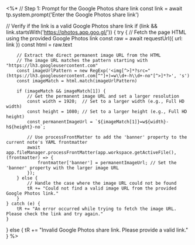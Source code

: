 <%*
// Step 1: Prompt for the Google Photos share link
const link = await tp.system.prompt('Enter the Google Photos share link')

// Verify if the link is a valid Google Photos share link
if (link && link.startsWith('https://photos.app.goo.gl/')) {
    try {
        // Fetch the page HTML using the provided Google Photos link
        const raw = await requestUrl({ url: link })
        const html = raw.text

        // Extract the direct permanent image URL from the HTML
        // The image URL matches the pattern starting with "https://lh3.googleusercontent.com"
        const imageUrlPattern = new RegExp('<img[^>]*?src="(https://lh3.googleusercontent.com[^"]+)=w\\d+-h\\d+-no"[^>]*?>', 's')
        const imageMatch = html.match(imageUrlPattern)

        if (imageMatch && imageMatch[1]) {
            // Get the permanent image URL and set a larger resolution
            const width = 1920;  // Set to a larger width (e.g., Full HD width)
            const height = 1080; // Set to a larger height (e.g., Full HD height)
            const permanentImageUrl = `${imageMatch[1]}=w${width}-h${height}-no`;

            // Use processFrontMatter to add the 'banner' property to the current note's YAML frontmatter
            await app.fileManager.processFrontMatter(app.workspace.getActiveFile(), (frontmatter) => {
                frontmatter['banner'] = permanentImageUrl; // Set the 'banner' property with the larger image URL
            });
        } else {
            // Handle the case where the image URL could not be found
            tR += "Could not find a valid image URL from the provided Google Photos link."
        }
    } catch (e) {
        tR += "An error occurred while trying to fetch the image URL. Please check the link and try again."
    }
} else {
    tR += "Invalid Google Photos share link. Please provide a valid link."
}
%>

